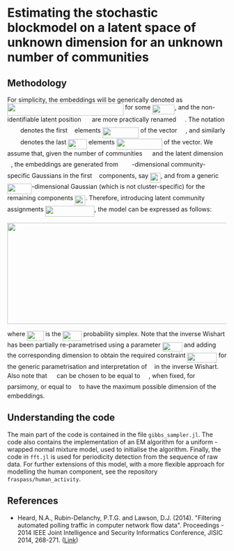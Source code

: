 # Estimating the stochastic blockmodel on a latent space of unknown dimension for an unknown number of communities

## Methodology

For simplicity, the embeddings will be generically denoted as <img src="https://rawgit.com/fraspass/sbm (fetch/None/svgs/abe70a44538d121155dad760860b5070.svg?invert_in_darkmode" align=middle width=266.52632985pt height=27.9124395pt/> for some <img src="https://rawgit.com/fraspass/sbm (fetch/None/svgs/ad64b477ecc18129fe9b235d89bd7a54.svg?invert_in_darkmode" align=middle width=51.48773685pt height=22.4657235pt/>, and the non-identifiable latent position <img src="https://rawgit.com/fraspass/sbm (fetch/None/svgs/3e0fa3ff3c5539cdc0e09aed76998444.svg?invert_in_darkmode" align=middle width=16.6590336pt height=22.638462pt/> are more practically renamed <img src="https://rawgit.com/fraspass/sbm (fetch/None/svgs/56fa4aecdf044ac082a31373cc0ad81d.svg?invert_in_darkmode" align=middle width=16.02834915pt height=14.6118786pt/>. The notation <img src="https://rawgit.com/fraspass/sbm (fetch/None/svgs/2aa5d0cfa9ac37116f11e0443c6d1e96.svg?invert_in_darkmode" align=middle width=26.0487843pt height=14.6118786pt/> denotes the first <img src="https://rawgit.com/fraspass/sbm (fetch/None/svgs/2103f85b8b1477f430fc407cad462224.svg?invert_in_darkmode" align=middle width=8.55596445pt height=22.8310566pt/> elements <img src="https://rawgit.com/fraspass/sbm (fetch/None/svgs/d9cf27ab8ea9978e067dc5b146a9a2a8.svg?invert_in_darkmode" align=middle width=83.14428045pt height=24.657534pt/> of the vector <img src="https://rawgit.com/fraspass/sbm (fetch/None/svgs/70be273b745beb375dc544763c727b86.svg?invert_in_darkmode" align=middle width=15.48422205pt height=14.6118786pt/>, and similarly <img src="https://rawgit.com/fraspass/sbm (fetch/None/svgs/e1d3148ecf605c30c9fbd6ffa404e657.svg?invert_in_darkmode" align=middle width=26.0487843pt height=14.6118786pt/> denotes the last <img src="https://rawgit.com/fraspass/sbm (fetch/None/svgs/559de9b66c7e81ca756bd5280353c7e6.svg?invert_in_darkmode" align=middle width=43.0802559pt height=22.8310566pt/> elements <img src="https://rawgit.com/fraspass/sbm (fetch/None/svgs/1e99a6d2aca38f5684f5b4275d857823.svg?invert_in_darkmode" align=middle width=104.9004957pt height=24.657534pt/> of the vector. We assume that, given the number of communities <img src="https://rawgit.com/fraspass/sbm (fetch/None/svgs/d6328eaebbcd5c358f426dbea4bdbf70.svg?invert_in_darkmode" align=middle width=15.13700595pt height=22.4657235pt/> and the latent dimension <img src="https://rawgit.com/fraspass/sbm (fetch/None/svgs/2103f85b8b1477f430fc407cad462224.svg?invert_in_darkmode" align=middle width=8.55596445pt height=22.8310566pt/>, the embeddings are generated from <img src="https://rawgit.com/fraspass/sbm (fetch/None/svgs/d6328eaebbcd5c358f426dbea4bdbf70.svg?invert_in_darkmode" align=middle width=15.13700595pt height=22.4657235pt/> <img src="https://rawgit.com/fraspass/sbm (fetch/None/svgs/2103f85b8b1477f430fc407cad462224.svg?invert_in_darkmode" align=middle width=8.55596445pt height=22.8310566pt/>-dimensional community-specific Gaussians in the first <img src="https://rawgit.com/fraspass/sbm (fetch/None/svgs/2103f85b8b1477f430fc407cad462224.svg?invert_in_darkmode" align=middle width=8.55596445pt height=22.8310566pt/> components, say <img src="https://rawgit.com/fraspass/sbm (fetch/None/svgs/c714aa628b720cd9b4c8ecbc43c0fb00.svg?invert_in_darkmode" align=middle width=24.1833141pt height=22.4657235pt/>, and from a generic <img src="https://rawgit.com/fraspass/sbm (fetch/None/svgs/49f50be6c56b16056a48557243d76fa5.svg?invert_in_darkmode" align=middle width=55.86568845pt height=24.657534pt/>-dimensional Gaussian (which is not cluster-specific) for the remaining components <img src="https://rawgit.com/fraspass/sbm (fetch/None/svgs/b515eaf993addf8cd8a663c60844ce67.svg?invert_in_darkmode" align=middle width=24.1833141pt height=22.4657235pt/>. Therefore, introducing latent community assignments <img src="https://rawgit.com/fraspass/sbm (fetch/None/svgs/0fbe66c1f30016944032b59dd3ffed07.svg?invert_in_darkmode" align=middle width=112.6615215pt height=24.657534pt/>, the model can be expressed as follows:

<p align="center"><img src="https://rawgit.com/fraspass/sbm (fetch/None/svgs/829b38360a78f49a4debbad15ec506f6.svg?invert_in_darkmode" align=middle width=542.66040015pt height=231.6803577pt/></p>

where <img src="https://rawgit.com/fraspass/sbm (fetch/None/svgs/1ca2006f4cd689950a74e72a91091a21.svg?invert_in_darkmode" align=middle width=38.63261985pt height=22.4657235pt/> is the <img src="https://rawgit.com/fraspass/sbm (fetch/None/svgs/877f17da0d7c756840fdc976d3c9e264.svg?invert_in_darkmode" align=middle width=43.4474007pt height=22.4657235pt/> probability simplex. Note that the inverse Wishart has been partially re-parametrised using a parameter <img src="https://rawgit.com/fraspass/sbm (fetch/None/svgs/1bb6a4a3cd46c31f86edf629fac4d2f7.svg?invert_in_darkmode" align=middle width=45.63157335pt height=21.1872144pt/> and adding the corresponding dimension to obtain the required constraint <img src="https://rawgit.com/fraspass/sbm (fetch/None/svgs/59d27f4580a6da5a1f33c7c387d77565.svg?invert_in_darkmode" align=middle width=67.95067785pt height=22.8310566pt/> for the generic parametrisation and interpretation of <img src="https://rawgit.com/fraspass/sbm (fetch/None/svgs/b49211c7e49541e500c32b4d56d354dc.svg?invert_in_darkmode" align=middle width=9.16670205pt height=14.1552444pt/> in the inverse Wishart. Also note that <img src="https://rawgit.com/fraspass/sbm (fetch/None/svgs/0e51a2dede42189d77627c4d742822c3.svg?invert_in_darkmode" align=middle width=14.4331011pt height=14.1552444pt/> can be chosen to be equal to <img src="https://rawgit.com/fraspass/sbm (fetch/None/svgs/d6328eaebbcd5c358f426dbea4bdbf70.svg?invert_in_darkmode" align=middle width=15.13700595pt height=22.4657235pt/>, when fixed, for parsimony, or equal to <img src="https://rawgit.com/fraspass/sbm (fetch/None/svgs/55a049b8f161ae7cfeb0197d75aff967.svg?invert_in_darkmode" align=middle width=9.86687625pt height=14.1552444pt/> to have the maximum possible dimension of the embeddings.

## Understanding the code

The main part of the code is contained in the file `gibbs_sampler.jl`. The code also contains the implementation of an EM algorithm for a uniform - wrapped normal mixture model, used to initialise the algorithm. Finally, the code in `fft.jl` is used for periodicity detection from the sequence of raw data. For further extensions of this model, with a more flexible approach for modelling the human component, see the repository `fraspass/human_activity`.

## References

* Heard, N.A., Rubin-Delanchy, P.T.G. and Lawson, D.J. (2014). "Filtering automated polling traffic in computer network flow data". Proceedings - 2014 IEEE Joint Intelligence and Security Informatics Conference, JISIC 2014, 268-271. ([Link](https://ieeexplore.ieee.org/document/6975589/))
